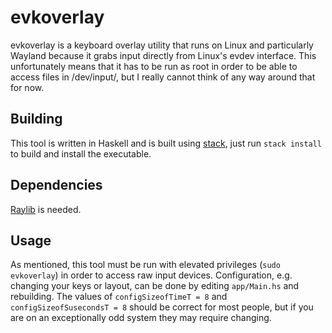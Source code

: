 # evkoverlay
evkoverlay is a keyboard overlay utility that runs on Linux and
particularly Wayland because it grabs input directly from Linux's evdev
interface. This unfortunately means that it has to be run as root in
order to be able to access files in /dev/input/, but I really cannot
think of any way around that for now.

## Building
This tool is written in Haskell and is built using
[stack](https://docs.haskellstack.org/en/stable/), just run `stack
install` to build and install the executable.

## Dependencies
[Raylib](https://www.raylib.com/) is needed.

## Usage
As mentioned, this tool must be run with elevated privileges (`sudo
evkoverlay`) in order to access raw input devices. Configuration,
e.g. changing your keys or layout, can be done by editing
`app/Main.hs` and rebuilding. The values of `configSizeofTimeT = 8` and
`configSizeofSusecondsT = 8` should be correct for most people, but if
you are on an exceptionally odd system they may require changing.
